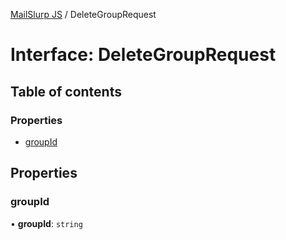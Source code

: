 [MailSlurp JS](../README.md) / DeleteGroupRequest

# Interface: DeleteGroupRequest

## Table of contents

### Properties

- [groupId](DeleteGroupRequest.md#groupid)

## Properties

### groupId

• **groupId**: `string`
